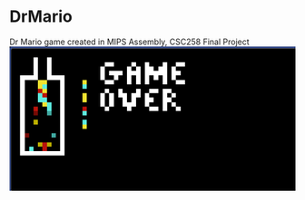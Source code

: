 # DrMario
Dr Mario game created in MIPS Assembly, CSC258 Final Project
![Alt text](/game_over.png?raw=true "Title")
